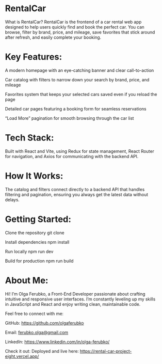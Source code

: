 # RentalCar
What is RentalCar?
RentalCar is the frontend of a car rental web app designed to help users quickly find and book the perfect car. You can browse, filter by brand, price, and mileage, save favorites that stick around after refresh, and easily complete your booking.

# Key Features:

A modern homepage with an eye-catching banner and clear call-to-action

Car catalog with filters to narrow down your search by brand, price, and mileage

Favorites system that keeps your selected cars saved even if you reload the page

Detailed car pages featuring a booking form for seamless reservations

“Load More” pagination for smooth browsing through the car list

# Tech Stack:
Built with React and Vite, using Redux for state management, React Router for navigation, and Axios for communicating with the backend API.

# How It Works:
The catalog and filters connect directly to a backend API that handles filtering and pagination, ensuring you always get the latest data without delays.

# Getting Started:

 Clone the repository
git clone <your-repo-url>

Install dependencies
npm install

Run locally
npm run dev

Build for production
npm run build

# About Me:
Hi! I’m Olga Ferubko, a Front-End Developer passionate about crafting intuitive and responsive user interfaces. I’m constantly leveling up my skills in JavaScript and React and enjoy writing clean, maintainable code.

Feel free to connect with me:

GitHub: https://github.com/olgaferubko

Email: ferubko.olga@gmail.com

LinkedIn: https://www.linkedin.com/in/olga-ferubko/

Check it out:
Deployed and live here: https://rental-car-project-eight.vercel.app/